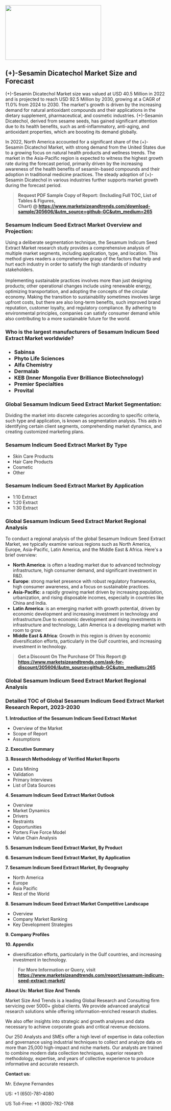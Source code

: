 <p><img class="alignnone size-medium wp-image-20088" src="https://ffe5etoiles.com/wp-content/uploads/2024/12/MST1-300x171.png" alt="" width="300" height="171" /></p><h2>(+)-Sesamin Dicatechol Market Size and Forecast</h2><p>(+)-Sesamin Dicatechol Market size was valued at USD 40.5 Million in 2022 and is projected to reach USD 92.5 Million by 2030, growing at a CAGR of 11.0% from 2024 to 2030. The market's growth is driven by the increasing demand for natural antioxidant compounds and their applications in the dietary supplement, pharmaceutical, and cosmetic industries. (+)-Sesamin Dicatechol, derived from sesame seeds, has gained significant attention due to its health benefits, such as anti-inflammatory, anti-aging, and antioxidant properties, which are boosting its demand globally.</p><p>In 2022, North America accounted for a significant share of the (+)-Sesamin Dicatechol Market, with strong demand from the United States due to a growing focus on natural health products and wellness trends. The market in the Asia-Pacific region is expected to witness the highest growth rate during the forecast period, primarily driven by the increasing awareness of the health benefits of sesamin-based compounds and their adoption in traditional medicine practices. The steady adoption of (+)-Sesamin Dicatechol in various industries further supports market growth during the forecast period.</p></p><blockquote id="" class=""><strong>Request PDF Sample Copy of Report: (Including Full TOC, List of Tables &amp; Figures, Chart)&nbsp;@&nbsp;<strong><a href="https://www.marketsizeandtrends.com/download-sample/305606/&utm_source=github-GC&utm_medium=265" target="_blank">https://www.marketsizeandtrends.com/download-sample/305606/&utm_source=github-GC&utm_medium=265</a></strong></strong></blockquote><h3 id="" class="">Sesamum Indicum Seed Extract Market&nbsp;Overview and Projection:</h3><p id="" class="">Using a deliberate segmentation technique, the Sesamum Indicum Seed Extract Market research study provides a comprehensive analysis of multiple market segments, including application, type, and location. This method gives readers a comprehensive grasp of the factors that help and hurt each industry in order to satisfy the high standards of industry stakeholders. <br /> <br />Implementing sustainable practices involves more than just designing products; other operational changes include using renewable energy, optimizing transportation, and adopting the concepts of the circular economy. Making the transition to sustainability sometimes involves large upfront costs, but there are also long-term benefits, such improved brand reputation, customer loyalty, and regulatory compliance. By adhering to environmental principles, companies can satisfy consumer demand while also contributing to a more sustainable future for the world.</p><h3 id="" class="">Who is the largest manufacturers of&nbsp;Sesamum Indicum Seed Extract Market worldwide?</h3><h3 class=""><p><ul><li>Sabinsa </li><li> Phyto Life Sciences </li><li> Alfa Chemistry </li><li> Dermalab </li><li> KEB (Inner Mongolia Ever Brilliance Biotechnology) </li><li> Premier Specialties </li><li> Provital</li></ul></p></h3><h3 id="" class="">Global&nbsp;Sesamum Indicum Seed Extract Market Segmentation:</h3><p id="" class="">Dividing the market into discrete categories according to specific criteria, such type and application, is known as segmentation analysis. This aids in identifying certain client segments, comprehending market dynamics, and creating customized marketing plans.</p><h3 id="" class="">Sesamum Indicum Seed Extract Market&nbsp;By Type</h3><p><p><ul><li>Skin Care Products</li><li> Hair Care Products</li><li> Cosmetic</li><li> Other</p></li></ul></p></p><h3 id="" class="">Sesamum Indicum Seed Extract Market&nbsp;By Application</h3><p class=""><p><ul><li>1:10 Extract</li><li> 1:20 Extract</li><li> 1:30 Extract</li></ul></p></p><h3 id="" class="">Global Sesamum Indicum Seed Extract Market Regional Analysis</h3><p id="" class="">To conduct a regional analysis of the global Sesamum Indicum Seed Extract Market, we typically examine various regions such as North America, Europe, Asia-Pacific, Latin America, and the Middle East &amp; Africa. Here's a brief overview:</p><ul><li><strong>North America</strong>: is often a leading market due to advanced technology infrastructure, high consumer demand, and significant investment in R&amp;D.</li><li><strong>Europe</strong>: strong market presence with robust regulatory frameworks, high consumer awareness, and a focus on sustainable practices.</li><li><strong>Asia-Pacific</strong>: a rapidly growing market driven by increasing population, urbanization, and rising disposable incomes, especially in countries like China and India.</li><li><strong>Latin America</strong>: is an emerging market with growth potential, driven by economic development and increasing investment in technology and infrastructure.Due to economic development and rising investments in infrastructure and technology, Latin America is a developing market with room to grow.</li><li><strong>Middle East &amp; Africa</strong>: Growth in this region is driven by economic diversification efforts, particularly in the Gulf countries, and increasing investment in technology.</li></ul><blockquote id="" class=""><strong>Get a Discount On The Purchase Of This Report @ <strong><a href="https://www.marketsizeandtrends.com/ask-for-discount/305606/&utm_source=github-GC&utm_medium=265" target="_blank">https://www.marketsizeandtrends.com/ask-for-discount/305606/&utm_source=github-GC&utm_medium=265</a></strong></strong></blockquote><h3 id="" class="">Global Sesamum Indicum Seed Extract Market Regional Analysis</h3><h3 id="" class="">Detailed TOC of Global Sesamum Indicum Seed Extract Market Research Report, 2023-2030</h3><p id="" class=""><strong>1. Introduction of the Sesamum Indicum Seed Extract Market</strong></p><ul><li>Overview of the Market</li><li>Scope of Report</li><li>Assumptions</li></ul><p id="" class=""><strong>2. Executive Summary</strong></p><p id="" class=""><strong>3. Research Methodology of Verified Market Reports</strong></p><ul><li>Data Mining</li><li>Validation</li><li>Primary Interviews</li><li>List of Data Sources</li></ul><p id="" class=""><strong>4. Sesamum Indicum Seed Extract Market Outlook</strong></p><ul><li>Overview</li><li>Market Dynamics</li><li>Drivers</li><li>Restraints</li><li>Opportunities</li><li>Porters Five Force Model</li><li>Value Chain Analysis</li></ul><p id="" class=""><strong>5. Sesamum Indicum Seed Extract Market, By Product</strong></p><p id="" class=""><strong>6. Sesamum Indicum Seed Extract Market, By Application</strong></p><p id="" class=""><strong>7. Sesamum Indicum Seed Extract Market, By Geography</strong></p><ul><li>North America</li><li>Europe</li><li>Asia Pacific</li><li>Rest of the World</li></ul><p id="" class=""><strong>8. Sesamum Indicum Seed Extract Market Competitive Landscape</strong></p><ul><li>Overview</li><li>Company Market Ranking</li><li>Key Development Strategies</li></ul><p id="" class=""><strong>9. Company Profiles</strong></p><p id="" class=""><strong>10. Appendix</strong></p><ul><li>diversification efforts, particularly in the Gulf countries, and increasing investment in technology.</li></ul><blockquote id="" class=""><strong>For More Information or Query, visit <strong><strong><a href="https://www.marketsizeandtrends.com/report/sesamum-indicum-seed-extract-market/" target="_blank">https://www.marketsizeandtrends.com/report/sesamum-indicum-seed-extract-market/</a></strong></strong></strong></blockquote><p id="" class=""><strong>About Us: Market Size And Trends</strong></p><p id="" class="">Market Size And Trends is a leading Global Research and Consulting firm servicing over 5000+ global clients. We provide advanced analytical research solutions while offering information-enriched research studies.</p><p id="" class="">We also offer insights into strategic and growth analyses and data necessary to achieve corporate goals and critical revenue decisions.</p><p id="" class="">Our 250 Analysts and SMEs offer a high level of expertise in data collection and governance using industrial techniques to collect and analyze data on more than 25,000 high-impact and niche markets. Our analysts are trained to combine modern data collection techniques, superior research methodology, expertise, and years of collective experience to produce informative and accurate research.</p><p id="" class=""><strong>Contact us:</strong></p><p id="" class="">Mr. Edwyne Fernandes</p><p id="" class="">US: +1 (650)-781-4080</p><p id="" class="">US Toll-Free: +1 (800)-782-1768</p>
